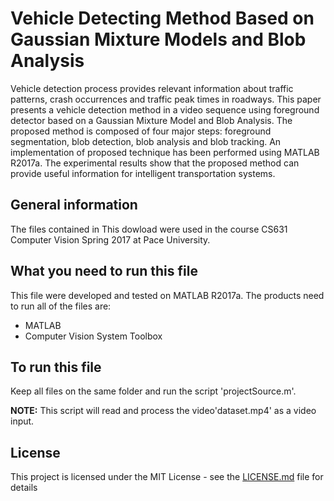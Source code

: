 # Vehicle Detecting Method Based on Gaussian Mixture Models and Blob Analysis

Vehicle detection process provides relevant information about traffic patterns, crash occurrences and traffic peak times in roadways. This paper presents a vehicle detection method in a video sequence using foreground detector based on a Gaussian Mixture Model and Blob Analysis. The proposed method is composed of four major steps: foreground segmentation, blob detection, blob analysis and blob tracking. An implementation of proposed technique has been performed using MATLAB R2017a. The experimental results show that the proposed method can provide useful information for intelligent transportation systems.

## General information
The files contained in This dowload were used in the course CS631 Computer Vision Spring 2017 at Pace University.


## What you need to run this file
This file were developed and tested on MATLAB R2017a. The products need to run all of the files are:

* MATLAB
* Computer Vision System Toolbox


## To run this file
Keep all files on the same folder and run the script 'projectSource.m'.

**NOTE:** This script will read and process the video'dataset.mp4' as a video input.

## License

This project is licensed under the MIT License - see the [LICENSE.md](LICENSE.md) file for details
